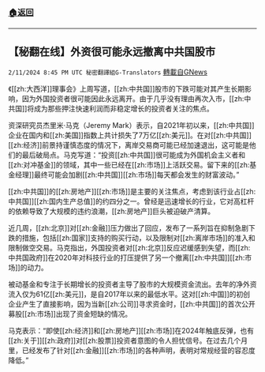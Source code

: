 ###  [:house:返回](README.md)
---


## 【秘翻在线】外资很可能永远撤离中共国股市
`2/11/2024 8:45 PM UTC 秘密翻譯組G-Translators` [轉載自GNews](https://gnews.org/articles/2299167)



《[[zh:大西洋]]理事会》上周写道，[[zh:中共国]]股市的下跌可能对其产生长期影响，因为外国投资者很可能因此永远离开。由于几乎没有理由再次入市，[[zh:中共国]]将成为那些押注快速利润而非稳定增长的投资者关注的焦点。

资深研究员杰里米·马克（Jeremy Mark）表示，自2021年初以来，[[zh:中共国]]企业在国内和[[zh:美国]]指数上共计损失了7万亿[[zh:美元]]。在对[[zh:中共国]][[zh:经济]]前景持谨慎态度的情况下，离岸交易商可能已经加速退出，这可能是他们的最后破局点。马克写道：“投资[[zh:中共国]]很可能成为外国机会主义者和[[zh:对冲基金]]的领域，其中一些已经在[[zh:市场]]上活跃交易。留下来的[[zh:基金经理]]最终可能会加剧[[zh:中共国]][[zh:市场]]每天都会发生的财富波动。”

[[zh:中共国]]的[[zh:房地产]][[zh:市场]]是主要的关注焦点，考虑到该行业占[[zh:中共国]][[zh:国内生产总值]]的约四分之一。曾经是迅速增长的行业，它对高杠杆的依赖导致了大规模的违约浪潮，[[zh:房地产]]巨头被迫破产清算。

近几周，[[zh:北京]]对[[zh:金融]]压力做出了回应，发布了一系列旨在抑制急剧下跌的措施，包括[[zh:国家]]支持的购买行动，以及限制对[[zh:离岸市场]]的准入和限制做空交易。马克指出，外国投资者对[[zh:北京]]反应迟缓感到失望，而[[zh:中共国政府]]在2020年对科技行业的打压提供了另一个撤离[[zh:中共国]][[zh:市场]]的动力。

被动基金和专注于长期增长的投资者主导了股市的大规模资金流出。去年的净外资流入仅为61亿[[zh:美元]]，是自2017年以来的最低水平。这对[[zh:中国]]的初创企业产生了直接影响，因为当新[[zh:公司]]寻求资金时，[[zh:中共国]]的首次公开募股[[zh:市场]]出现了资金短缺的情况。

马克表示：“即使[[zh:经济]]和[[zh:房地产]][[zh:市场]]在2024年触底反弹，也有[[zh:关于]][[zh:政府]]对[[zh:股票]]投资者意图的令人担忧信号。在过去几个月里，已经发布了针对[[zh:金融]][[zh:市场]]的各种声明，表明对常规经营的容忍度降低。”
